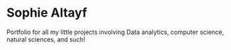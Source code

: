 # Sophie Altayf
Portfolio for all my little projects involving Data analytics, computer science, natural sciences, and such!
